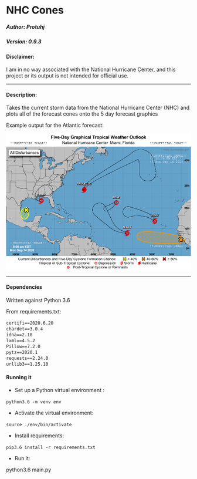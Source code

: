 # NHC Cones
##### Author: Protuhj
##### Version: 0.9.3

#### Disclaimer:  
I am in no way associated with the National Hurricane Center, and this project or its output is not intended for official use.  


---

#### Description:
Takes the current storm data from the National Hurricane Center (NHC) and plots all of the forecast cones onto the 5 day forecast graphics



Example output for the Atlantic forecast:  

![Atlantic Basic Latest](atl_latest.png)

---

#### Dependencies

Written against Python 3.6

From requirements.txt:  
```
certifi==2020.6.20
chardet==3.0.4
idna==2.10
lxml==4.5.2
Pillow==7.2.0
pytz==2020.1
requests==2.24.0
urllib3==1.25.10
```

#### Running it  

- Set up a Python virtual environment :   

`python3.6 -m venv env`  

- Activate the virtual environment:  

`source ./env/bin/activate`  

- Install requirements:  

`pip3.6 install -r requirements.txt`  

- Run it:  

python3.6 main.py


